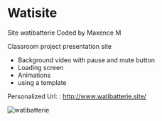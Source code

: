 # Watisite
Site watibatterie
Coded by Maxence M

Classroom project presentation site
- Background video with pause and mute button
- Loading screen
- Animations
- using a template

Personalized Url: : http://www.watibatterie.site/

![watibatterie](https://user-images.githubusercontent.com/82032288/160294690-d25ef0cc-297b-494f-8f0b-8619eb7e2657.png)
